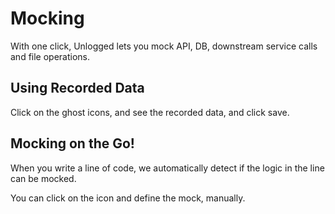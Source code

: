 # Mocking

With one click, Unlogged lets you mock API, DB, downstream service calls and file operations.

## Using Recorded Data

Click on the ghost icons, and see the recorded data, and click save.

## Mocking on the Go!

When you write a line of code, we automatically detect if the logic in the line can be mocked. 

You can click on the icon and define the mock, manually.